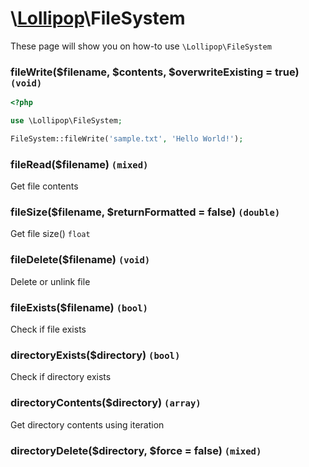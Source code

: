 # \\[Lollipop](https://github.com/jabernardo/lollipop-php)\FileSystem

These page will show you on how-to use ```\Lollipop\FileSystem``` 

### fileWrite($filename, $contents, $overwriteExisting = true) ```(void)```

```php
<?php

use \Lollipop\FileSystem;

FileSystem::fileWrite('sample.txt', 'Hello World!');

```

### fileRead($filename) ```(mixed)```
Get file contents

### fileSize($filename, $returnFormatted = false) ```(double)```
Get file size() ```float```

### fileDelete($filename) ```(void)```
Delete or unlink file

### fileExists($filename) ```(bool)```
Check if file exists

### directoryExists($directory) ```(bool)```
Check if directory exists

### directoryContents($directory) ```(array)```
Get directory contents using iteration

### directoryDelete($directory, $force = false) ```(mixed)```
